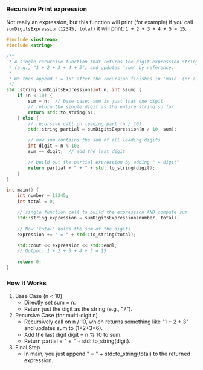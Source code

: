 ### Recursive Print expression

Not really an expression, but this function will print (for example) if you call `sumDigitsExpression(12345, total)`
it will print: `1 + 2 + 3 + 4 + 5 = 15`.

```c++
#include <iostream>
#include <string>

/**
 * A single recursive function that returns the digit-expression string
 * (e.g., "1 + 2 + 3 + 4 + 5") and updates 'sum' by reference.
 *
 * We then append " = 15" after the recursion finishes in 'main' (or a wrapper).
 */
std::string sumDigitsExpression(int n, int &sum) {
    if (n < 10) {
        sum = n;  // base case: sum is just that one digit
        // return the single digit as the entire string so far
        return std::to_string(n);
    } else {
        // recursive call on leading part (n / 10)
        std::string partial = sumDigitsExpression(n / 10, sum);

        // now sum contains the sum of all leading digits
        int digit = n % 10;
        sum += digit;  // add the last digit

        // build out the partial expression by adding " + digit"
        return partial + " + " + std::to_string(digit);
    }
}

int main() {
    int number = 12345;
    int total = 0;

    // single function call to build the expression AND compute sum
    std::string expression = sumDigitsExpression(number, total);

    // Now 'total' holds the sum of the digits
    expression += " = " + std::to_string(total);

    std::cout << expression << std::endl;
    // Output: 1 + 2 + 3 + 4 + 5 = 15

    return 0;
}
```

### How It Works

1. Base Case (n < 10)
   - Directly set sum = n.
   - Return just the digit as the string (e.g., "7").
2. Recursive Case (for multi-digit n)
   - Recursively call on n / 10, which returns something like "1 + 2 + 3" and updates sum to (1+2+3=6).
   - Add the last digit digit = n % 10 to sum.
   - Return partial + " + " + std::to_string(digit).
3. Final Step
   - In main, you just append " = " + std::to_string(total) to the returned expression.
